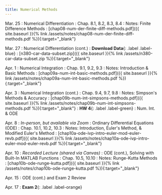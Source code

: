 ```yaml
---
title: Numerical Methods
---
```

Mar. 25
: Numerical Differentiation 
  : Chap. 8.1, 8.2, 8.3, 8.4
: Notes: Finite Difference Methods
    : [chap08-num-der-finite-diff-methods.pdf]({{ site.baseurl }}{% link /assets/notes/chap08-num-der-finite-diff-methods.pdf %}){:target="_blank"}

Mar. 27
: Numerical Differentiation (cont.)
: **Download Data**{: .label .label-blue} 
  : [n380-car-data-subset.zip]({{ site.baseurl }}{% link /assets/n380-car-data-subset.zip %}){:target="_blank"}


Apr. 1
: Numerical Integration 
  : Chap. 9.1, 9.2, 9.3
: Notes: Introduction & Basic Methods
    : [chap09a-num-int-basic-methods.pdf]({{ site.baseurl }}{% link /assets/notes/chap09a-num-int-basic-methods.pdf %}){:target="_blank"}

Apr. 3
: Numerical Integration (cont.)
  : Chap. 9.4, 9.7, 9.8
: Notes: Simpson's Methods & Accuracy
    : [chap09b-num-int-simpsons-methods.pdf]({{ site.baseurl }}{% link /assets/notes/chap09b-num-int-simpsons-methods.pdf %}){:target="_blank"}
: **HW 4**{: .label .label-green} 
: Num. Int. & ODE

Apr. 8
: *In-person, but available via Zoom*
: Ordinary Differential Equations (ODE)
  : Chap. 10.1, 10.2, 10.3
: Notes: Introduction, Euler's Method, & Modified Euler's Method
    : [chap10a-ode-ivp-intro-euler-mod-euler-revb.pdf]({{ site.baseurl }}{% link /assets/notes/chap10a-ode-ivp-intro-euler-mod-euler-revb.pdf %}){:target="_blank"}

Apr. 10
: *Recorded Lecture (shared via Canvas)*
: ODE (cont.), Solving with Built-In MATLAB Functions
  : Chap. 10.5, 10.10
: Notes: Runge-Kutta Methods
    : [chap10b-ode-runge-kutta.pdf]({{ site.baseurl }}{% link /assets/notes/chap10b-ode-runge-kutta.pdf %}){:target="_blank"}

Apr. 15
: ODE (cont.) and Exam 2 Review
   

Apr. 17
: **Exam 2**{: .label .label-orange}

